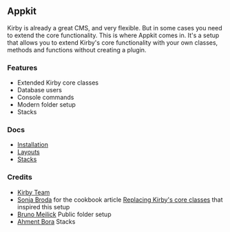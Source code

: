 ## Appkit

Kirby is already a great CMS, and very flexible. But in some cases you need to extend the core functionality. This is where Appkit comes in. It's a setup that allows you to extend Kirby's core functionality with your own classes, methods and functions without creating a plugin. 
### Features

- Extended Kirby core classes
- Database users
- Console commands
- Modern folder setup
- Stacks



### Docs
- [Installation](docs/installation.md)
- [Layouts](docs/layouts.md)
- [Stacks](docs/stacks.md)

### Credits

- [Kirby Team](https://getkirby.com)
- [Sonja Broda](https://sonjabroda.com) for the cookbook article [Replacing Kirby's core classes](https://getkirby.com/docs/cookbook/extensions/replacing-core-classes)
   that inspired this setup
- [Bruno Meilick](https://bnomei.github.io/) Public folder setup
- [Ahment Bora](https://owebstudio.com) Stacks






